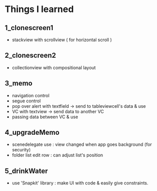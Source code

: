 # Things I learned

## 1_clonescreen1

- stackview with scrollview ( for horizontal scroll )

## 2_clonescreen2

- collectionview with compositional layout

## 3_memo

- navigation control
- segue control
- pop over alert with textfield -> send to tableviewcell's data & use
- VC with textview -> send data to another VC
- passing data between VC & use

## 4_upgradeMemo

- scenedelegate use
: view changed when app goes background (for security)
- folder list edit row
: can adjust list's position

## 5_drinkWater

- use 'Snapkit' library
: make UI with code & easily give constraints.

